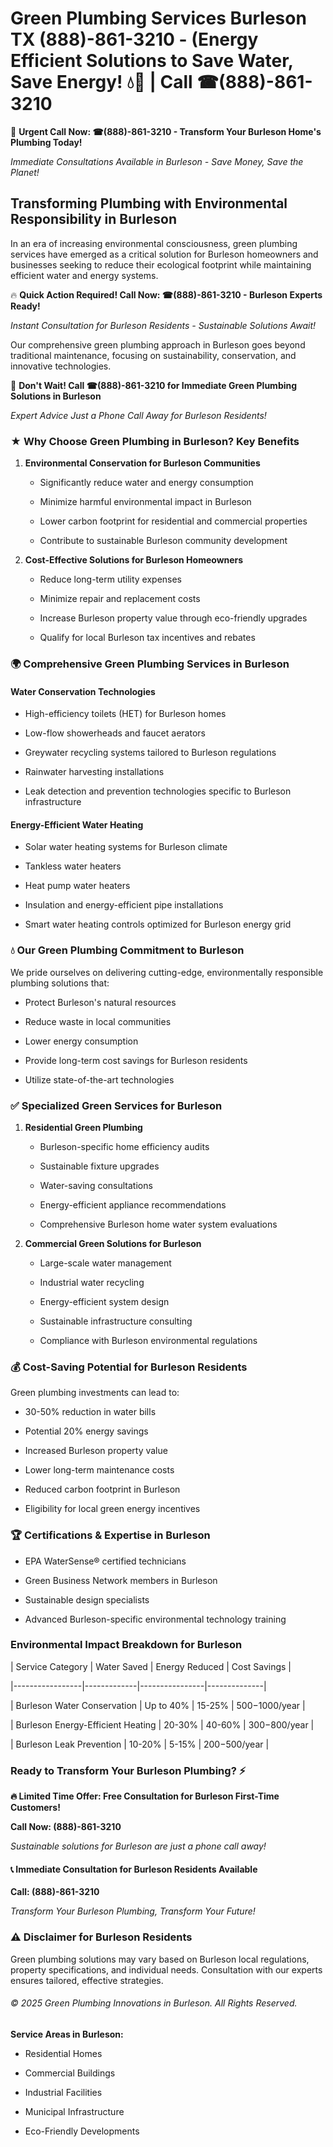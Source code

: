 # Green Plumbing Services Burleson TX (888)-861-3210 - (Energy Efficient Solutions to Save Water, Save Energy! 💧🌿 | Call ☎(888)-861-3210

🚨 **Urgent Call Now: ☎(888)-861-3210 - Transform Your Burleson Home's Plumbing Today!**
*Immediate Consultations Available in Burleson - Save Money, Save the Planet!*

## Transforming Plumbing with Environmental Responsibility in Burleson

In an era of increasing environmental consciousness, green plumbing services have emerged as a critical solution for Burleson homeowners and businesses seeking to reduce their ecological footprint while maintaining efficient water and energy systems. 

🔥 **Quick Action Required! Call Now: ☎(888)-861-3210 - Burleson Experts Ready!**
*Instant Consultation for Burleson Residents - Sustainable Solutions Await!*

Our comprehensive green plumbing approach in Burleson goes beyond traditional maintenance, focusing on sustainability, conservation, and innovative technologies.

🚨 **Don't Wait! Call ☎(888)-861-3210 for Immediate Green Plumbing Solutions in Burleson**
*Expert Advice Just a Phone Call Away for Burleson Residents!*

### ★ Why Choose Green Plumbing in Burleson? Key Benefits

1. **Environmental Conservation for Burleson Communities** 
   - Significantly reduce water and energy consumption
   - Minimize harmful environmental impact in Burleson
   - Lower carbon footprint for residential and commercial properties
   - Contribute to sustainable Burleson community development

2. **Cost-Effective Solutions for Burleson Homeowners** 
   - Reduce long-term utility expenses
   - Minimize repair and replacement costs
   - Increase Burleson property value through eco-friendly upgrades
   - Qualify for local Burleson tax incentives and rebates

### 🌍 Comprehensive Green Plumbing Services in Burleson

#### Water Conservation Technologies
- High-efficiency toilets (HET) for Burleson homes
- Low-flow showerheads and faucet aerators
- Greywater recycling systems tailored to Burleson regulations
- Rainwater harvesting installations
- Leak detection and prevention technologies specific to Burleson infrastructure

#### Energy-Efficient Water Heating
- Solar water heating systems for Burleson climate
- Tankless water heaters
- Heat pump water heaters
- Insulation and energy-efficient pipe installations
- Smart water heating controls optimized for Burleson energy grid

### 💧 Our Green Plumbing Commitment to Burleson

We pride ourselves on delivering cutting-edge, environmentally responsible plumbing solutions that:
- Protect Burleson's natural resources
- Reduce waste in local communities
- Lower energy consumption
- Provide long-term cost savings for Burleson residents
- Utilize state-of-the-art technologies

### ✅ Specialized Green Services for Burleson

1. **Residential Green Plumbing**
   - Burleson-specific home efficiency audits
   - Sustainable fixture upgrades
   - Water-saving consultations
   - Energy-efficient appliance recommendations
   - Comprehensive Burleson home water system evaluations

2. **Commercial Green Solutions for Burleson**
   - Large-scale water management
   - Industrial water recycling
   - Energy-efficient system design
   - Sustainable infrastructure consulting
   - Compliance with Burleson environmental regulations

### 💰 Cost-Saving Potential for Burleson Residents

Green plumbing investments can lead to:
- 30-50% reduction in water bills
- Potential 20% energy savings
- Increased Burleson property value
- Lower long-term maintenance costs
- Reduced carbon footprint in Burleson
- Eligibility for local green energy incentives

### 🏆 Certifications & Expertise in Burleson

- EPA WaterSense® certified technicians
- Green Business Network members in Burleson
- Sustainable design specialists
- Advanced Burleson-specific environmental technology training

### Environmental Impact Breakdown for Burleson

| Service Category | Water Saved | Energy Reduced | Cost Savings |
|-----------------|-------------|----------------|--------------|
| Burleson Water Conservation | Up to 40% | 15-25% | $500-$1000/year |
| Burleson Energy-Efficient Heating | 20-30% | 40-60% | $300-$800/year |
| Burleson Leak Prevention | 10-20% | 5-15% | $200-$500/year |

### Ready to Transform Your Burleson Plumbing? ⚡

**🔥 Limited Time Offer: Free Consultation for Burleson First-Time Customers!**

**Call Now: (888)-861-3210**
*Sustainable solutions for Burleson are just a phone call away!*

#### 📞 Immediate Consultation for Burleson Residents Available

**Call: (888)-861-3210**
*Transform Your Burleson Plumbing, Transform Your Future!*

### ⚠️ Disclaimer for Burleson Residents

Green plumbing solutions may vary based on Burleson local regulations, property specifications, and individual needs. Consultation with our experts ensures tailored, effective strategies.

###### © 2025 Green Plumbing Innovations in Burleson. All Rights Reserved.

**Service Areas in Burleson:** 
- Residential Homes
- Commercial Buildings
- Industrial Facilities
- Municipal Infrastructure
- Eco-Friendly Developments